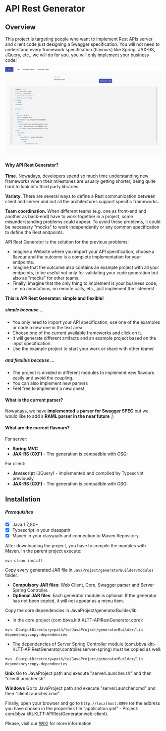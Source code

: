 # API Rest Generator
## Overview
This project is targeting people who want to implement Rest APIs server and client code just designing a Swagger specification. You will not need to understand every framework specification (flavours) like Spring, JAX-RS, JQuery, etc., we will do for you, you will only implement your business code!

![mainView](https://github.com/BBVA-CIB/APIRestGenerator/blob/master/screenshots/mainView.png)

#### Why API Rest Generator?
**Time.** Nowadays, developers spend so much time understanding new frameworks when their milestones are usually getting shorter, being quite hard to look into third party libraries.

**Variety.** There are several ways to define a Rest communication between client and server and not all the architectures support specific frameworks.

**Team coordination.** When different teams (e.g. one as front-end and another as back-end) have to work together in a project, some misunderstanding problems could appear. To avoid those problems, it could be necessary "mocks" to work independently or any common specification to define the Rest endpoints.  

API Rest Generator is the solution for the previous problems:
* Imagine a Website where you import your API specification, choose a flavour and the outcome is a complete implementation for your endpoints.
* Imagine that the outcome also contains an example project with all your endpoints, to be useful not only for validating your code generation but also as "mocks" for other teams.
* Finally, imagine that the only thing to implement is your business code, i.e. no annotations, no remote calls, etc., just implement the listeners!

**This is API Rest Generator: simple and flexible!**

##### simple because ...
* You only need to import your API specification, use one of the examples or code a new one in the text area.
* Choose one of the current available frameworks and click on it.
* It will generate different artifacts and an example project based on the input specification.
* Use the example project to start your work or share with other teams!

##### and flexible because ...
* The project is divided in different modules to implement new flavours easily and avoid the coupling.
* You can also implement new parsers
* Feel free to implement a new ones!

#### What is the current parser?

Nowadays, we have **implemented** a **parser for Swagger SPEC** but we would like to add a **RAML parser in the near future** ;)

#### What are the current flavours?

For server:
* **Spring MVC**
* **JAX-RS (CXF)** - The generation is compatible with OSGi

For client:
* **Javascript** (JQuery) - Implemented and compiled by Typescript previously
* **JAX-RS (CXF)** - The generation is compatible with OSGi

## Installation
##### Prerequisites
- [x] Java 1.7_80+
- [x] Typescript in your classpath
- [x] Maven in your classpath and connection to Maven Repository.

After downloading the project, you have to compile the modules with Maven. In the parent project execute:
```
mvn clean install
```
Copy every generated JAR file in `JavaProject/generatorBuilder/modules` folder.
* **Compulsory JAR files**: Web Client, Core, Swagger parser and Server Spring Controller.
* **Optional JAR files**: Each generator module is optional. If the generator has not been copied, it will not appear as a menu item.

Copy the core dependencies in JavaProject/generatorBuilder/lib
* In the core project (com.bbva.kltt.KLTT-APIRestGenerator.core):
```
mvn -DoutputDirectory=path/to/JavaProject/generatorBuilder/lib dependency:copy-dependencies
```
* The dependencies of Server Spring Controller module (com.bbva.kltt-KLTT-APIRestGenerator.controller.server-spring) must be copied as well:
```
mvn -DoutputDirectory=path/to/JavaProject/generatorBuilder/lib dependency:copy-dependencies
```
**Unix**
Go to JavaProject path and execute "serverLauncher.sh" and then "clientLauncher.sh".

**Windows**
Go to JavaProject path and execute "serverLauncher.cmd" and then "clientLauncher.cmd".

Finally, open your browser and go to `http://localhost:8090` (or the address you have chosen in the properties file “application.yml” - Project: com.bbva.kltt.KLTT-APIRestGenerator.web-client).

Please, visit our [WIKI](https://github.com/BBVA-CIB/APIRestGenerator/wiki) for more information.